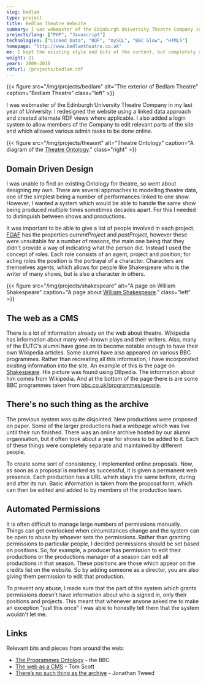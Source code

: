 ```yaml
---
slug: bedlam
type: project
title: Bedlam Theatre Website
summary: I was webmaster of the Edinburgh University Theatre Company in my last year of University.
projects/lang: ["PHP", "Javascript"]
technologies: ["Linked Data", "RDF", "mySQL", "BBC Glow", "HTML5"]
homepage: "http://www.bedlamtheatre.co.uk"
me: I kept the existing style and bits of the content, but completely rewrote the backend.
weight: 21
years: 2009-2010
rdfurl: /projects/bedlam.rdf
---
```



{{< figure src="/img/projects/bedlam" alt="The exterior of Bedlam Theatre" caption="Bedlam Theatre" class="left" >}}

I was webmaster of the Edinburgh University Theatre Company in my last year of University. I redesigned the website using a linked data approach and created alternate RDF views where applicable. I also added a login system to allow members of the Company to edit relevant parts of the site and which allowed various admin tasks to be done online.

{{< figure src="/img/projects/theaont" alt="Theatre Ontology" caption="A diagram of the [Theatre Ontology](http://purl.org/theatre)." class="right" >}}

Domain Driven Design
--------------------

I was unable to find an existing Ontology for theatre, so went about designing my own. There are several approaches to modelling theatre data, one of the simplest being a number of performances linked to one show. However, I wanted a system which would be able to handle the same show being produced multiple times sometimes decades apart. For this I needed to distinguish between shows and productions.

It was important to be able to give a list of people involved in each project. [FOAF](http://xmlns.com/foaf/spec/) has the properties _currentProject_ and _pastProject_, however these were unsuitable for a number of reasons, the main one being that they didn't provide a way of indicating what the person did. Instead I used the concept of roles. Each role consists of an agent, project and position; for acting roles the position is the portrayal of a character. Characters are themselves agents, which allows for people like Shakespeare who is the writer of many shows, but is also a character in others.

{{< figure src="/img/projects/shakespeare" alt="A page on William Shakespeare" caption="A page about [William Shakespeare](http://www.bedlamtheatre.co.uk/people/79)." class="left" >}}

The web as a CMS
----------------

There is a lot of information already on the web about theatre. Wikipedia has information about many well-known plays and their writers. Also, many of the EUTC's alumni have gone on to become notable enough to have their own Wikipedia articles. Some alumni have also appeared on various BBC programmes. Rather than recreating all this information, I have incorporated existing information into the site. An example of this is the page on [Shakespeare](http://www.bedlamtheatre.co.uk/people/79). His picture was found using DBpedia. The information about him comes from Wikipedia. And at the bottom of the page there is are some BBC programmes taken from [bbc.co.uk/programmes/people](http://www.bbc.co.uk/programmes/people).

There's no such thing as the archive
------------------------------------

The previous system was quite disjointed. New productions were proposed on paper. Some of the larger productions had a webpage which was live until their run finished. There was an online archive hosted by our alumni organisation, but it often took about a year for shows to be added to it. Each of these things were completely separate and maintained by different people.

To create some sort of consistency, I implemented online proposals. Now, as soon as a proposal is marked as successful, it is given a permanent web presence. Each production has a URL which stays the same before, during and after its run. Basic information is taken from the proposal form, which can then be edited and added to by members of the production team.

Automated Permissions
---------------------

It is often difficult to manage large numbers of permissions manually. Things can get overlooked when circumstances change and the system can be open to abuse by whoever sets the permissions. Rather than granting permissions to particular people, I decided permissions should be set based on positions. So, for example, a producer has permission to edit their productions or the productions manager of a season can edit all productions in that season. These positions are those which appear on the credits list on the website. So by adding someone as a director, you are also giving them permission to edit that production.

To prevent any abuse, I made sure that the part of the system which grants permissions doesn't have information about who is signed in, only their positions and projects. This meant that whenever anyone asked me to make an exception "just this once" I was able to honestly tell them that the system wouldn't let me.

Links
-----

Relevant bits and pieces from around the web:

*   [The Programmes Ontology](http://purl.org/ontology/po/) - the BBC
*   [The web as a CMS](http://derivadow.com/2009/01/13/the-web-as-a-cms/) - Tom Scott
*   [There’s no such thing as the archive](http://jonathan.tweed.name/2008/12/30/theres_no_such_thing_as_the_archive/) - Jonathan Tweed